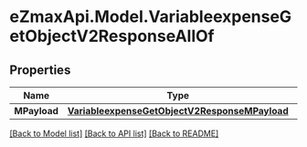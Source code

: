 
# eZmaxApi.Model.VariableexpenseGetObjectV2ResponseAllOf

## Properties

Name | Type | Description | Notes
------------ | ------------- | ------------- | -------------
**MPayload** | [**VariableexpenseGetObjectV2ResponseMPayload**](VariableexpenseGetObjectV2ResponseMPayload.md) |  | 

[[Back to Model list]](../README.md#documentation-for-models)
[[Back to API list]](../README.md#documentation-for-api-endpoints)
[[Back to README]](../README.md)

